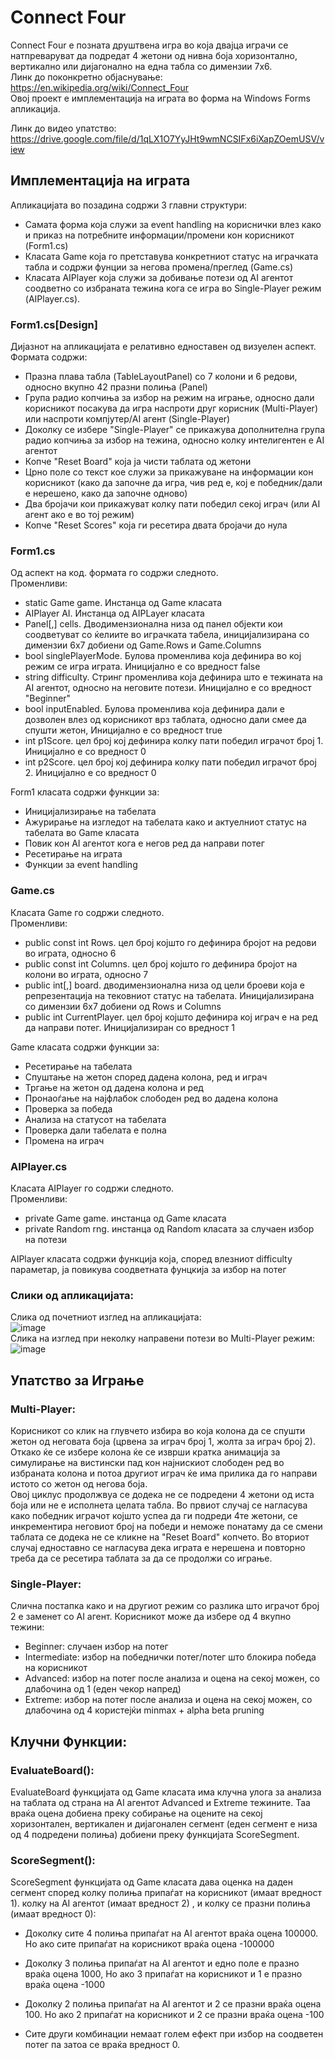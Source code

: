 # Connect Four
Connect Four е позната друштвена игра во која двајца играчи се натпреваруват да подредат 4 жетони од нивна боја хоризонтално, вертикално или дијагонално на една табла со димензии 7x6.  
Линк до поконкретно објаснување: https://en.wikipedia.org/wiki/Connect_Four  
Овој проект е имплементација на играта во форма на Windows Forms апликација.  

Линк до видео упатство: https://drive.google.com/file/d/1qLX1O7YyJHt9wmNCSIFx6iXapZOemUSV/view
## Имплементација на играта  
Апликацијата во позадина содржи 3 главни структури:  
- Самата форма која служи за event handling на кориснички влез како и приказ на потребните информации/промени кон корисникот (Form1.cs)
- Класата Game која го претставува конкретниот статус на играчката табла и содржи фунции за негова промена/преглед (Game.cs)
- Класата AIPlayer која служи за добивање потези од AI агентот соодветно со избраната тежина кога се игра во Single-Player режим (AIPlayer.cs).
### Form1.cs[Design]  
Дијазнот на апликацијата е релативно едноставен од визуелен аспект.  
Формата содржи:
- Празна плава табла (TableLayoutPanel) со 7 колони и 6 редови, односно вкупно 42 празни полиња (Panel)
- Група радио копчиња за избор на режим на играње, односно дали корисникот посакува да игра наспроти друг корисник (Multi-Player) или наспроти компјутер/AI агент (Single-Player)
- Доколку се избере "Single-Player" се прикажува дополнителна група радио копчиња за избор на тежина, односно колку интелигентен е AI агентот
- Копче "Reset Board" која ја чисти таблата од жетони
- Црно поле со текст кое служи за прикажуване на информации кон корисникот (како да започне да игра, чив ред е, кој е победник/дали е нерешено, како да започне одново)
- Два бројачи кои прикажуват колку пати победил секој играч (или AI агент ако е во тој режим)
- Копче "Reset Scores" која ги ресетира двата бројачи до нула  
### Form1.cs  
Од аспект на код. формата го содржи следното.  
Променливи:
- static Game game. Инстанца од Game класата
- AIPlayer AI. Инстанца од AIPLayer класата
- Panel[,] cells. Дводимензионална низа од панел објекти кои соодветуват со ќелиите во играчката табела, иницијализирана со димензии 6x7 добиени од Game.Rows и Game.Columns
- bool singlePlayerMode. Булова променлива која дефинира во кој режим се игра играта. Иницијално е со вредност false
- string difficulty. Стринг променлива која дефинира што е тежината на AI агентот, односно на неговите  потези. Иницијално е со вредност "Beginner"
- bool inputEnabled. Булова променлива која дефинира дали е дозволен влез од корисникот врз таблата, односно дали смее да спушти жетон, Иницијално е со вредност true 
- int p1Score. цел број кој дефинира колку пати победил играчот број 1. Иницијално е со вредност 0
- int p2Score. цел број кој дефинира колку пати победил играчот број 2. Иницијално е со вредност 0
  
Form1 класата содржи функции за:
- Иницијализирање на табелата
- Ажурирање на изгледот на табелата како и актуелниот статус на табелата во Game класата
- Повик кон AI агентот кога е негов ред да направи потег
- Ресетирање на играта 
- Функции за event handling 
 ### Game.cs  
Класата Game го содржи следното.  
Променливи:
- public const int Rows. цел број којшто го дефинира бројот на редови во играта, односно 6
- public const int Columns. цел број којшто го дефинира бројот на колони во играта, односно 7
- public int[,] board. дводимензионална низа од  цели броеви која е репрезентација на тековниот статус на табелата. Иницијализирана со димензии 6x7 добиени од Rows и Columns
- public int CurrentPlayer. цел број којшто дефинира кој играч е на ред да направи потег. Иницијализиран со вредност 1 

  
 Game класата содржи функции за:
- Ресетирање на табелата
- Спуштање на жетон според дадена колона, ред и играч
- Тргање на жетон од дадена колона и ред
- Пронаоѓање на најфлабок слободен ред во дадена колона
- Проверка за победа
- Анализа на статусот на табелата
- Проверка дали табелата е полна
- Промена на играч
 ### AIPlayer.cs  
Класата AIPlayer го содржи следното.  
Променливи:
- private Game game. инстанца од Game класата
- private Random rng. инстанца од Random класата за случаен избор на потези
  
AIPlayer класата содржи функција која, според влезниот difficulty параметар, ја повикува соодветната фунцкија за избор на потег

### Слики од апликацијата:
  
Слика од почетниот изглед на апликацијата:  
![image](https://github.com/user-attachments/assets/3fad6355-1292-4dd5-9a94-db68c836276e)  
Слика на изглед при неколку направени потези во Multi-Player режим:  
![image](https://github.com/user-attachments/assets/9c9895ef-8770-440b-b934-6973ae855713)  

## Упатство за Играње 

### Multi-Player:
Корисникот со клик на глувчето избира во која колона да се спушти жетон од неговата боја (црвена за играч број 1, жолта за играч број 2). Откако ќе се избере колона ќе се изврши кратка анимација за симулирање на вистински пад кон најнискиот слободен ред во избраната колона и потоа другиот играч ќе има прилика да го направи истото со жетон од негова боја.  
Овој циклус продолжвуа се додека не се подредени 4 жетони од иста боја или не е исполнета целата табла. Во првиот случај се нагласува како победник играчот којшто успеа да ги подреди 4те жетони, се инкрементира неговиот број на победи и неможе понатаму да се смени таблата се додека не се кликне на "Reset Board" копчето. Во вториот случај едноставно се нагласува дека играта е нерешена и повторно треба да се ресетира таблата за да се продолжи со играње. 
### Single-Player:  
Слична постапка како и на другиот режим со разлика што играчот број 2 е заменет со AI агент. Корисникот може да избере од 4 вкупно тежини:  
- Beginner: случаен избор на потег
- Intermediate: избор на победнички потег/потег што блокира победа на корисникот
- Advanced: избор на потег после анализа и оцена на секој можен, со длабочина од 1 (еден чекор напред)
- Extreme: избор на потег после анализа и оцена на секој можен, со длабочина од 4 користејќи minmax + alpha beta pruning
## Клучни Функции: 

### EvaluateBoard(): 

EvaluateBoard функцијата од Game класата има клучна улога за анализа на таблата од страна на AI агентот Advanced и Extreme тежините. Таа враќа оцена добиена преку собирање на оцените на секој хоризонтален, вертикален и дијагонален сегмент (еден сегмент е низа од 4 подредени полиња) добиени преку функцијата ScoreSegment.  

### ScoreSegment(): 

ScoreSegment функцијата од Game класата дава оценка на даден сегмент според колку полиња припаѓат на корисникот (имаат вредност 1). колку на AI агентот (имаат вредност 2) , и колку се празни полиња (имаат вредност 0):  

- Доколку сите 4 полиња припаѓат на AI агентот враќа оцена 100000. Но ако сите припаѓат на корисникот враќа оцена -100000 

- Доколку 3 полиња припаѓат на AI агентот и едно поле е празно враќа оцена 1000, Но ако 3 припаѓат на корисникот и 1 е празно враќа оцена -1000 

- Доколку 2 полиња припаѓат на AI агентот и 2 се празни враќа оцена 100. Но ако 2 припаѓат на корисникот и 2 се празни враќа оцена -100 

- Сите други комбинации немаат голем ефект при избор на соодветен потег па затоа се враќа вредност 0. 
  
